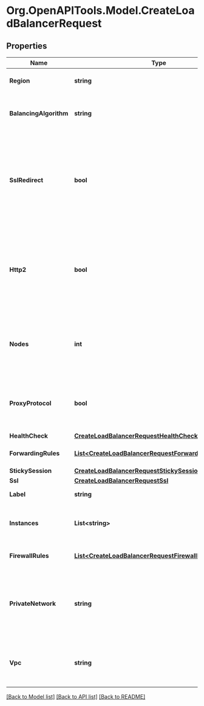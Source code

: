 # Org.OpenAPITools.Model.CreateLoadBalancerRequest

## Properties

Name | Type | Description | Notes
------------ | ------------- | ------------- | -------------
**Region** | **string** | The [Region id](#operation/list-regions) to create this Load Balancer. | 
**BalancingAlgorithm** | **string** | The balancing algorithm.  * roundrobin (default) * leastconn | [optional] 
**SslRedirect** | **bool** | If &#x60;true&#x60;, this will redirect all HTTP traffic to HTTPS. You must have an HTTPS rule and SSL certificate installed on the load balancer to enable this option.  * true * false | [optional] 
**Http2** | **bool** | If &#x60;true&#x60;, this will enable HTTP2 traffic. You must have an HTTPS forwarding rule combo (HTTPS -&gt; HTTPS) to enable this option.  * true * false | [optional] 
**Nodes** | **int** | The number of nodes to add to the load balancer (1-99), must be an odd number. This defaults to 1. | [optional] 
**ProxyProtocol** | **bool** | If &#x60;true&#x60;, you must configure backend nodes to accept Proxy protocol.  * true * false (Default) | [optional] 
**HealthCheck** | [**CreateLoadBalancerRequestHealthCheck**](CreateLoadBalancerRequestHealthCheck.md) |  | [optional] 
**ForwardingRules** | [**List&lt;CreateLoadBalancerRequestForwardingRulesInner&gt;**](CreateLoadBalancerRequestForwardingRulesInner.md) | An array of forwarding rule objects. | [optional] 
**StickySession** | [**CreateLoadBalancerRequestStickySession**](CreateLoadBalancerRequestStickySession.md) |  | [optional] 
**Ssl** | [**CreateLoadBalancerRequestSsl**](CreateLoadBalancerRequestSsl.md) |  | [optional] 
**Label** | **string** | Label for your Load Balancer. | [optional] 
**Instances** | **List&lt;string&gt;** | An array of instances IDs that you want attached to the load balancer. | [optional] 
**FirewallRules** | [**List&lt;CreateLoadBalancerRequestFirewallRulesInner&gt;**](CreateLoadBalancerRequestFirewallRulesInner.md) | An array of firewall rule objects. | [optional] 
**PrivateNetwork** | **string** | Use &#x60;vpc&#x60; instead. ID of the private network you wish to use. If private_network is omitted it will default to the public network. | [optional] 
**Vpc** | **string** | ID of the VPC you wish to use. If a VPC ID is omitted it will default to the public network. | [optional] 

[[Back to Model list]](../README.md#documentation-for-models) [[Back to API list]](../README.md#documentation-for-api-endpoints) [[Back to README]](../README.md)

